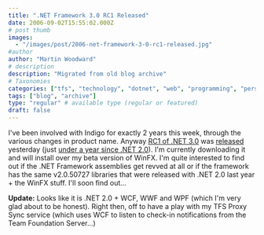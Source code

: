 ```yaml
---
title: ".NET Framework 3.0 RC1 Released"
date: 2006-09-02T15:55:02.000Z
# post thumb
images:
  - "/images/post/2006-net-framework-3-0-rc1-released.jpg"
#author
author: "Martin Woodward"
# description
description: "Migrated from old blog archive"
# Taxonomies
categories: ["tfs", "technology", "dotnet", "web", "programming", "personal"]
tags: ["blog", "archive"]
type: "regular" # available type (regular or featured)
draft: false
---
```

I've been involved with Indigo for exactly 2 years this week, through the various changes in product name.  Anyway [RC1 of .NET 3.0](http://www.microsoft.com/downloads/details.aspx?FamilyId=19E21845-F5E3-4387-95FF-66788825C1AF&displaylang=en) was [released](http://www.microsoft.com/downloads/details.aspx?FamilyId=19E21845-F5E3-4387-95FF-66788825C1AF&displaylang=en) yesterday (just [under a year since .NET 2.0](http://www.woodwardweb.com/vsts/000146.html)).  I'm currently downloading it and will install over my beta version of WinFX.  I'm quite interested to find out if the .NET Framework assemblies get revved at all or if the framework has the same v2.0.50727 libraries that were released with .NET 2.0 last year + the WinFX stuff.  I'll soon find out... 

**Update:** Looks like it is .NET 2.0 + WCF, WWF and WPF (which I'm very glad about to be honest).  Right then, off to have a play with my TFS Proxy Sync service (which uses WCF to listen to check-in notifications from the Team Foundation Server...)